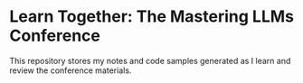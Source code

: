 # Learn Together: The Mastering LLMs Conference
This repository stores my notes and code samples generated as I learn and review the conference materials. 
